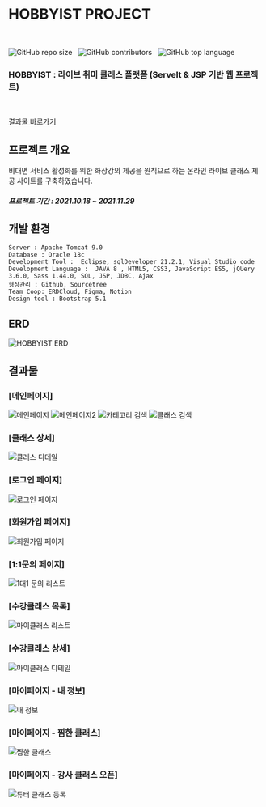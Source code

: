 # HOBBYIST PROJECT
<br>

![GitHub repo size](https://img.shields.io/github/repo-size/gh-yu/CODEUS-Groupware) &nbsp; ![GitHub contributors](https://img.shields.io/github/contributors/gh-yu/CODEUS-Groupware) &nbsp; ![GitHub top language](https://img.shields.io/github/languages/top/gh-yu/CODEUS-Groupware)

### HOBBYIST : 라이브 취미 클래스 플랫폼 (Servelt & JSP 기반 웹 프로젝트)
<br>

[결과물 바로가기](#결과물)

## 프로젝트 개요
비대면 서비스 활성화를 위한 화상강의 제공을 원칙으로 하는 온라인 라이브 클래스 제공 사이트를 구축하였습니다.

##### 프로젝트 기간 : 2021.10.18 ~ 2021.11.29

## 개발 환경 
    Server : Apache Tomcat 9.0
    Database : Oracle 18c
    Development Tool :  Eclipse, sqlDeveloper 21.2.1, Visual Studio code
    Development Language :  JAVA 8 , HTML5, CSS3, JavaScript ES5, jQUery 3.6.0, Sass 1.44.0, SQL, JSP, JDBC, Ajax 
    형상관리 : Github, Sourcetree 
    Team Coop: ERDCloud, Figma, Notion
    Design tool : Bootstrap 5.1

## ERD
![HOBBYIST ERD](https://user-images.githubusercontent.com/78662802/152633677-f854b469-4658-4921-b401-3499d684f4de.png)

<!-- ## 구현 기능
[회원]
- 회원 가입, 로그인, 로그아웃, 이메일 인증, 회원 정보 수정, 스크랩 게시글 관리 -->

## 결과물
### [메인페이지]
![메인페이지](https://user-images.githubusercontent.com/78662802/152633720-36eedcfb-e91a-43db-9fb9-910569f95347.png)
![메인페이지2](https://user-images.githubusercontent.com/78662802/152633722-0b86fcb7-e92b-4b54-b92d-6bfd24f26ffc.png)
![카테고리 검색](https://user-images.githubusercontent.com/78662802/152633727-9606f578-b111-4507-8d9c-1596b38aec7e.png)
![클래스 검색](https://user-images.githubusercontent.com/78662802/152633730-1655499a-045e-475a-b959-0e618e629930.png)

### [클래스 상세]
![클래스 디테일](https://user-images.githubusercontent.com/78662802/152633763-d33baa78-0497-470f-ba35-1ccd04335c8e.png)

### [로그인 페이지]
![로그인 페이지](https://user-images.githubusercontent.com/78662802/152633734-adcec927-e43d-43de-8823-9b81eafdfd54.png)

### [회원가입 페이지]
![회원가입 페이지](https://user-images.githubusercontent.com/78662802/152633739-1aba9704-aa3d-4823-a808-ae1a29481699.png)

### [1:1문의 페이지]
![1대1 문의 리스트](https://user-images.githubusercontent.com/78662802/152633755-65fc8f4b-59a0-451a-95fb-b794c8a3875a.png)

### [수강클래스 목록]
![마이클래스 리스트](https://user-images.githubusercontent.com/78662802/152633761-b0565404-ac9a-4b84-bc60-fb7d7de7dabe.png)

### [수강클래스 상세]
![마이클래스 디테일](https://user-images.githubusercontent.com/78662802/152633757-782e9ce6-dd29-42a7-948c-f7a079bb0bf9.png)

### [마이페이지 - 내 정보]
![내 정보](https://user-images.githubusercontent.com/78662802/152633767-d6579c15-42ef-465f-a389-f9ee3f0491b6.png)

### [마이페이지 - 찜한 클래스]
![찜한 클래스](https://user-images.githubusercontent.com/78662802/152633768-2c56b302-694f-4120-a4ff-58897106bdc5.png)

### [마이페이지 - 강사 클래스 오픈]
![튜터 클래스 등록](https://user-images.githubusercontent.com/78662802/152633770-13883090-d04a-4136-80d6-8ee2ec88f08f.png)

<br>
